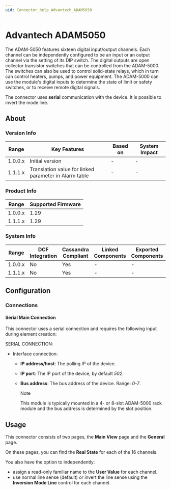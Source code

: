 ```yaml
---
uid: Connector_help_Advantech_ADAM5050
---
```


# Advantech ADAM5050

The ADAM-5050 features sixteen digital input/output channels. Each channel can be independently configured to be an input or an output channel via the setting of its DIP switch. The digital outputs are open collector transistor switches that can be controlled from the ADAM-5000. The switches can also be used to control solid-state relays, which in turn can control heaters, pumps, and power equipment. The ADAM-5000 can use the module's digital inputs to determine the state of limit or safety switches, or to receive remote digital signals.

The connector uses **serial** communication with the device. It is possible to invert the mode line.

## About

### Version Info

| **Range** | **Key Features**                                      | **Based on** | **System Impact** |
|-----------|-------------------------------------------------------|--------------|-------------------|
| 1.0.0.x   | Initial version                                       | \-           | \-                |
| 1.1.1.x   | Translation value for linked parameter in Alarm table | \-           | \-                |

### Product Info

| **Range** | **Supported Firmware** |
|-----------|------------------------|
| 1.0.0.x   | 1.29                   |
| 1.1.1.x   | 1.29                   |

### System Info

| **Range** | **DCF Integration** | **Cassandra Compliant** | **Linked Components** | **Exported Components** |
|-----------|---------------------|-------------------------|-----------------------|-------------------------|
| 1.0.0.x   | No                  | Yes                     | \-                    | \-                      |
| 1.1.1.x   | No                  | Yes                     | \-                    | \-                      |

## Configuration

### Connections

#### Serial Main Connection

This connector uses a serial connection and requires the following input during element creation:

SERIAL CONNECTION:

- Interface connection:

  - **IP address/host**: The polling IP of the device.
  - **IP port**: The IP port of the device, by default *502*.
  - **Bus address**: The bus address of the device. Range: *0-7*.

    > [!NOTE]
    > This module is typically mounted in a 4- or 8-slot ADAM-5000 rack module and the bus address is determined by the slot position.

## Usage

This connector consists of two pages, the **Main View** page and the **General** page.

On these pages, you can find the **Real State** for each of the 16 channels.

You also have the option to independently:

- assign a read-only familiar name to the **User Value** for each channel.
- use normal line sense (default) or invert the line sense using the **Inversion Mode Line** control for each channel.
